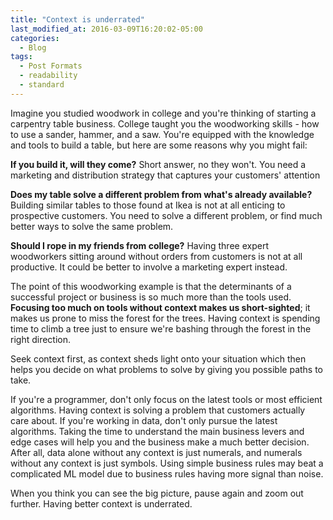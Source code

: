 ```yaml
---
title: "Context is underrated"
last_modified_at: 2016-03-09T16:20:02-05:00
categories:
  - Blog
tags:
  - Post Formats
  - readability
  - standard
---
```


Imagine you studied woodwork in college and you're thinking of starting a carpentry table business. College taught you the woodworking skills - how to use a sander, hammer, and a saw. You're equipped with the knowledge and tools to build a table, but here are some reasons why you might fail: 

**If you build it, will they come?** Short answer, no they won't. You need a marketing and distribution strategy that captures your customers' attention

**Does my table solve a different problem from what's already available?** Building similar tables to those found at Ikea is not at all enticing to prospective customers. You need to solve a different problem, or find much better ways to solve the same problem. 

**Should I rope in my friends from college?** Having three expert woodworkers sitting around without orders from customers is not at all productive. It could be better to involve a marketing expert instead. 



The point of this woodworking example is that the determinants of a successful project or business is so much more than the tools used. **Focusing too much on tools without context makes us short-sighted**; it makes us prone to miss the forest for the trees. Having context is spending time to climb a tree just to ensure we're bashing through the forest in the right direction. 

Seek context first, as context sheds light onto your situation which then helps you decide on what problems to solve by giving you possible paths to take. 



If you're a programmer, don't only focus on the latest tools or most efficient algorithms. Having context is solving a problem that customers actually care about. If you're working in data, don't only pursue the latest algorithms. Taking the time to understand the main business levers and edge cases will help you and the business make a much better decision. After all, data alone without any context is just numerals, and numerals without any context is just symbols. Using simple business rules may beat a complicated ML model due to business rules having more signal than noise.



When you think you can see the big picture, pause again and zoom out further. Having better context is underrated. 



 